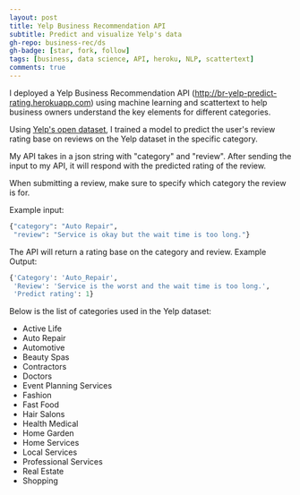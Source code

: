 ```yaml
---
layout: post
title: Yelp Business Recommendation API
subtitle: Predict and visualize Yelp's data
gh-repo: business-rec/ds
gh-badge: [star, fork, follow]
tags: [business, data science, API, heroku, NLP, scattertext]
comments: true
---
```

I deployed a Yelp Business Recommendation API (http://br-yelp-predict-rating.herokuapp.com) using machine learning and scattertext to help business owners understand the key elements for different categories.

Using [Yelp's open dataset](https://www.yelp.com/dataset), I trained a model to predict the user's review rating base on reviews on the Yelp dataset in the specific category.

My API takes in a json string with "category" and "review". After sending the input to my API, it will respond with the predicted rating of the review.

When submitting a review, make sure to specify which category the review is for.

Example input:
```python
{"category": "Auto Repair", 
 "review": "Service is okay but the wait time is too long."}
```
The API will return a rating base on the category and review.
Example Output:
```python
{'Category': 'Auto_Repair',
 'Review': 'Service is the worst and the wait time is too long.',
 'Predict rating': 1}
```

Below is the list of categories used in the Yelp dataset:
* Active Life
* Auto Repair
* Automotive
* Beauty Spas
* Contractors
* Doctors
* Event Planning Services
* Fashion
* Fast Food
* Hair Salons
* Health Medical
* Home Garden
* Home Services
* Local Services
* Professional Services
* Real Estate
* Shopping 
